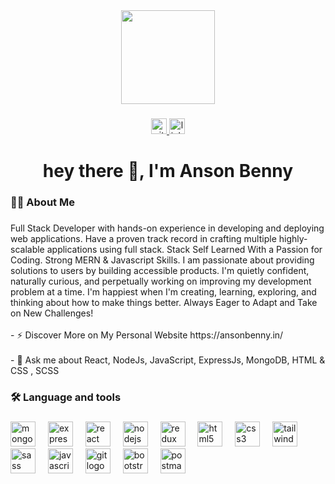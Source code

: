 <div align="center">
  <img height="150" src="https://media3.giphy.com/media/v1.Y2lkPTc5MGI3NjExY2tqOXpqNmZhNXU1NmhyamVwcDduMnZ6dTFqaGpnZzd4ajA3ZGZ4MyZlcD12MV9pbnRlcm5hbF9naWZfYnlfaWQmY3Q9cw/M9gbBd9nbDrOTu1Mqx/giphy.webp"  />
</div>

###

<div align="center">
   <a href="https://github.com/ansonbenny" target="_blank">
    <img src="https://img.shields.io/badge/GitHub-181717.svg?style=for-the-badge&logo=GitHub&logoColor=white" height="25" alt="github logo"  />
  </a>
  <a href="https://www.linkedin.com/in/anson-benny/" target="_blank">
    <img src="https://img.shields.io/static/v1?message=LinkedIn&logo=linkedin&label=&color=0077B5&logoColor=white&labelColor=&style=for-the-badge" height="25" alt="linkedin logo"  />
  </a>
</div>

###

<h1 align="center">hey there 👋, I'm Anson Benny</h1>

###

<h3 align="left">👩‍💻  About Me</h3>

###

<p align="left">Full Stack Developer with hands-on experience in developing and deploying web applications. Have a proven track record in crafting multiple highly-scalable applications using full stack. Stack Self Learned With a Passion for Coding. Strong MERN & Javascript Skills. I am passionate about providing solutions to users by building accessible products. I'm quietly confident, naturally curious, and perpetually working on improving my development problem at a time. I'm happiest when I'm creating, learning, exploring, and thinking about how to make things better. Always Eager to Adapt and Take on New Challenges!<br><br>- ⚡ Discover More on My Personal Website https://ansonbenny.in/<br><br>- 💬 Ask me about React, NodeJs, JavaScript, ExpressJs, MongoDB, HTML & CSS , SCSS</p>

###

<h3 align="left">🛠 Language and tools</h3>

###

<div align="left">
  <img src="https://cdn.jsdelivr.net/gh/devicons/devicon/icons/mongodb/mongodb-original.svg" height="40" alt="mongodb logo"  />
  <img width="12" />
  <img src="https://cdn.jsdelivr.net/gh/devicons/devicon/icons/express/express-original.svg" height="40" alt="express logo"  />
  <img width="12" />
  <img src="https://cdn.jsdelivr.net/gh/devicons/devicon/icons/react/react-original.svg" height="40" alt="react logo"  />
  <img width="12" />
  <img src="https://cdn.jsdelivr.net/gh/devicons/devicon/icons/nodejs/nodejs-original.svg" height="40" alt="nodejs logo"  />
  <img width="12" />
  <img src="https://cdn.jsdelivr.net/gh/devicons/devicon/icons/redux/redux-original.svg" height="40" alt="redux logo"  />
  <img width="12" />
  <img src="https://cdn.jsdelivr.net/gh/devicons/devicon/icons/html5/html5-original.svg" height="40" alt="html5 logo"  />
  <img width="12" />
  <img src="https://cdn.jsdelivr.net/gh/devicons/devicon/icons/css3/css3-original.svg" height="40" alt="css3 logo"  />
  <img width="12" />
  <img src="https://cdn.jsdelivr.net/gh/devicons/devicon/icons/tailwindcss/tailwindcss-original-wordmark.svg" height="40" alt="tailwindcss logo"  />
  <img width="12" />
  <img src="https://cdn.jsdelivr.net/gh/devicons/devicon/icons/sass/sass-original.svg" height="40" alt="sass logo"  />
  <img width="12" />
  <img src="https://cdn.jsdelivr.net/gh/devicons/devicon/icons/javascript/javascript-original.svg" height="40" alt="javascript logo"  />
  <img width="12" />
  <img src="https://cdn.jsdelivr.net/gh/devicons/devicon/icons/git/git-original.svg" height="40" alt="git logo"  />
  <img width="12" />
  <img src="https://cdn.jsdelivr.net/gh/devicons/devicon/icons/bootstrap/bootstrap-original.svg" height="40" alt="bootstrap logo"  />
  <img width="12" />
  <img src="https://cdn.simpleicons.org/postman/FF6C37" height="40" alt="postman logo"  />
</div>


